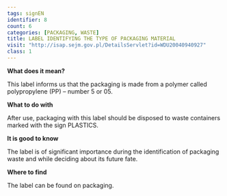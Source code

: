 ```yaml
---
tags: signEN
identifier: 8
count: 6
categories: [PACKAGING, WASTE]
title: LABEL IDENTIFYING THE TYPE OF PACKAGING MATERIAL
visit: "http://isap.sejm.gov.pl/DetailsServlet?id=WDU20040940927"
class: 1
---
```

**What does it mean?**

This label informs us that the packaging is made from a polymer called polypropylene (PP) – number 5 or 05.

**What to do with**

After use, packaging with this label should be disposed to waste containers marked with the sign PLASTICS.

**It is good to know**

The label is of significant importance during the identification of packaging waste and while deciding about its future fate.

**Where to find**

The label can be found on packaging.
